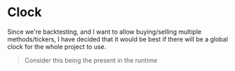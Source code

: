 # Clock
Since we're backtesting, and I want to allow buying/selling multiple methods/tickers, I have decided that it would be best if there will be a global clock for the whole project to use.
>Consider this being the present in the runtime